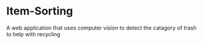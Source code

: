 # Item-Sorting
A web application that uses computer vision to detect the catagory of trash to help with recycling
